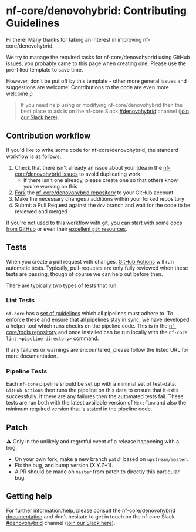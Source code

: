 # nf-core/denovohybrid: Contributing Guidelines

Hi there!
Many thanks for taking an interest in improving nf-core/denovohybrid.

We try to manage the required tasks for nf-core/denovohybrid using GitHub issues, you probably came to this page when creating one.
Please use the pre-filled template to save time.

However, don't be put off by this template - other more general issues and suggestions are welcome!
Contributions to the code are even more welcome ;)

> If you need help using or modifying nf-core/denovohybrid then the best place to ask is on the nf-core Slack [#denovohybrid](https://nfcore.slack.com/channels/denovohybrid) channel ([join our Slack here](https://nf-co.re/join/slack)).

## Contribution workflow

If you'd like to write some code for nf-core/denovohybrid, the standard workflow is as follows:

1. Check that there isn't already an issue about your idea in the [nf-core/denovohybrid issues](https://github.com/nf-core/denovohybrid/issues) to avoid duplicating work
    * If there isn't one already, please create one so that others know you're working on this
2. [Fork](https://help.github.com/en/github/getting-started-with-github/fork-a-repo) the [nf-core/denovohybrid repository](https://github.com/nf-core/denovohybrid) to your GitHub account
3. Make the necessary changes / additions within your forked repository
4. Submit a Pull Request against the `dev` branch and wait for the code to be reviewed and merged

If you're not used to this workflow with git, you can start with some [docs from GitHub](https://help.github.com/en/github/collaborating-with-issues-and-pull-requests) or even their [excellent `git` resources](https://try.github.io/).

## Tests

When you create a pull request with changes, [GitHub Actions](https://github.com/features/actions) will run automatic tests.
Typically, pull-requests are only fully reviewed when these tests are passing, though of course we can help out before then.

There are typically two types of tests that run:

### Lint Tests

`nf-core` has a [set of guidelines](https://nf-co.re/developers/guidelines) which all pipelines must adhere to.
To enforce these and ensure that all pipelines stay in sync, we have developed a helper tool which runs checks on the pipeline code. This is in the [nf-core/tools repository](https://github.com/nf-core/tools) and once installed can be run locally with the `nf-core lint <pipeline-directory>` command.

If any failures or warnings are encountered, please follow the listed URL for more documentation.

### Pipeline Tests

Each `nf-core` pipeline should be set up with a minimal set of test-data.
`GitHub Actions` then runs the pipeline on this data to ensure that it exits successfully.
If there are any failures then the automated tests fail.
These tests are run both with the latest available version of `Nextflow` and also the minimum required version that is stated in the pipeline code.

## Patch

:warning: Only in the unlikely and regretful event of a release happening with a bug.

* On your own fork, make a new branch `patch` based on `upstream/master`.
* Fix the bug, and bump version (X.Y.Z+1).
* A PR should be made on `master` from patch to directly this particular bug.

## Getting help

For further information/help, please consult the [nf-core/denovohybrid documentation](https://nf-co.re/denovohybrid/docs) and don't hesitate to get in touch on the nf-core Slack [#denovohybrid](https://nfcore.slack.com/channels/denovohybrid) channel ([join our Slack here](https://nf-co.re/join/slack)).
